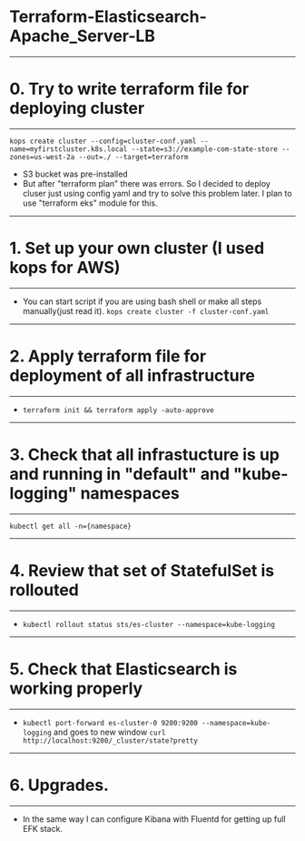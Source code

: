 # Terraform-Elasticsearch-Apache_Server-LB
___
# 0. Try to write terraform file for deploying cluster
___
``` kops create cluster --config=cluster-conf.yaml --name=myfirstcluster.k8s.local --state=s3://example-com-state-store --zones=us-west-2a --out=./ --target=terraform ```
* S3 bucket was pre-installed
* But after "terraform plan" there was errors. So I decided to deploy cluser just using config yaml and try to solve this problem later. I plan to use "terraform eks" module for this.
___
# 1. Set up your own cluster (I used kops for AWS)
___
* You can start script if you are using bash shell or make all steps manually(just read it).
``` kops create cluster -f cluster-conf.yaml ```
___
# 2. Apply terraform file for deployment of all infrastructure
___
* ``` terraform init && terraform apply -auto-approve ```
___
# 3. Check that all infrastucture is up and running in "default" and "kube-logging" namespaces
___
``` kubectl get all -n={namespace} ```
___
# 4. Review that set of StatefulSet is rollouted 
___
* ``` kubectl rollout status sts/es-cluster --namespace=kube-logging ```
___
# 5. Check that Elasticsearch is working properly
___
* ``` kubectl port-forward es-cluster-0 9200:9200 --namespace=kube-logging ``` and goes to new window ``` curl http://localhost:9200/_cluster/state?pretty ```
___
# 6. Upgrades. 
___
* In the same way I can configure Kibana with Fluentd for getting up full EFK stack.
